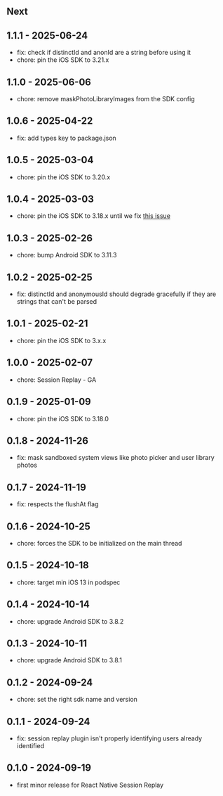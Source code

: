 ## Next

## 1.1.1 - 2025-06-24

- fix: check if distinctId and anonId are a string before using it
- chore: pin the iOS SDK to 3.21.x

## 1.1.0 - 2025-06-06

- chore: remove maskPhotoLibraryImages from the SDK config

## 1.0.6 - 2025-04-22

- fix: add types key to package.json

## 1.0.5 - 2025-03-04

- chore: pin the iOS SDK to 3.20.x

## 1.0.4 - 2025-03-03

- chore: pin the iOS SDK to 3.18.x until we fix [this issue](https://github.com/PostHog/posthog-ios/issues/292)

## 1.0.3 - 2025-02-26

- chore: bump Android SDK to 3.11.3

## 1.0.2 - 2025-02-25

- fix: distinctId and anonymousId should degrade gracefully if they are strings that can't be parsed

## 1.0.1 - 2025-02-21

- chore: pin the iOS SDK to 3.x.x

## 1.0.0 - 2025-02-07

- chore: Session Replay - GA

## 0.1.9 - 2025-01-09

- chore: pin the iOS SDK to 3.18.0

## 0.1.8 - 2024-11-26

- fix: mask sandboxed system views like photo picker and user library photos

## 0.1.7 - 2024-11-19

- fix: respects the flushAt flag

## 0.1.6 - 2024-10-25

- chore: forces the SDK to be initialized on the main thread

## 0.1.5 - 2024-10-18

- chore: target min iOS 13 in podspec

## 0.1.4 - 2024-10-14

- chore: upgrade Android SDK to 3.8.2

## 0.1.3 - 2024-10-11

- chore: upgrade Android SDK to 3.8.1

## 0.1.2 - 2024-09-24

- chore: set the right sdk name and version

## 0.1.1 - 2024-09-24

- fix: session replay plugin isn't properly identifying users already identified

## 0.1.0 - 2024-09-19

- first minor release for React Native Session Replay
